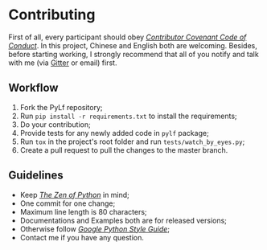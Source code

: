 # Contributing
First of all, every participant should obey [_Contributor Covenant Code of Conduct_](CODE_OF_CONDUCT.md).
In this project, Chinese and English both are welcoming. Besides, before 
starting
working, I strongly recommend that all of you notify and talk with me (via 
[Gitter](https://gitter.im/Python-PyLf/PyLf) or email) first.


## Workflow
1. Fork the PyLf repository;
2. Run `pip install -r requirements.txt` to install the requirements;
3. Do your contribution;
4. Provide tests for any newly added code in `pylf` package;
5. Run `tox` in the project's root folder and run `tests/watch_by_eyes.py`;
6. Create a pull request to pull the changes to the master branch.


## Guidelines
* Keep [_The Zen of Python_](https://www.python.org/dev/peps/pep-0020/#the-zen-of-python)
in mind;
* One commit for one change;
* Maximum line length is 80 characters;
* Documentations and Examples both are for released versions; 
* Otherwise follow [_Google Python Style Guide_](https://github.com/google/styleguide/blob/gh-pages/pyguide.md#google-python-style-guide);
* Contact me if you have any question.
